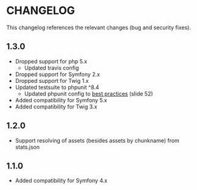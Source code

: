 CHANGELOG
===================

This changelog references the relevant changes (bug and security fixes).

1.3.0
-----

  * Dropped support for php 5.x
    * Updated travis config
  * Dropped support for Symfony 2.x
  * Dropped support for Twig 1.x
  * Updated testsuite to phpunit ^8.4 
    * Updated phpunit config to [best practices](https://thephp.cc/dates/2019/11/symfonycon/phpunit-best-practices) (slide 52)
  * Added compatibility for Symfony 5.x
  * Added compatibility for Twig 3.x

1.2.0
-----

  * Support resolving of assets (besides assets by chunkname) from stats.json

1.1.0
-----

  * Added compatibility for Symfony 4.x
